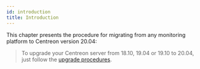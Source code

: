```yaml
---
id: introduction
title: Introduction
---
```


This chapter presents the procedure for migrating from any monitoring platform
to Centreon version 20.04:

> To upgrade your Centreon server from 18.10, 19.04 or 19.10 to 20.04, just follow the
> [upgrade procedures](../upgrade/introduction.html).
